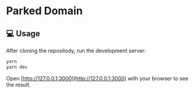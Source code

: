 # Parked Domain

## 💻 Usage

After cloning the repositody, run the development server:

```bash
yarn
yarn dev
```

Open [http://127.0.0.1:3000](http://127.0.0.1:3000) with your browser to see the result.
